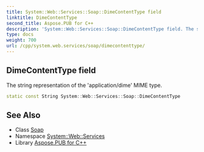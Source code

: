 ```yaml
---
title: System::Web::Services::Soap::DimeContentType field
linktitle: DimeContentType
second_title: Aspose.PUB for C++
description: 'System::Web::Services::Soap::DimeContentType field. The string representation of the ''application/dime'' MIME type in C++.'
type: docs
weight: 700
url: /cpp/system.web.services/soap/dimecontenttype/
---
```

## DimeContentType field


The string representation of the 'application/dime' MIME type.

```cpp
static const String System::Web::Services::Soap::DimeContentType
```

## See Also

* Class [Soap](../)
* Namespace [System::Web::Services](../../)
* Library [Aspose.PUB for C++](../../../)
